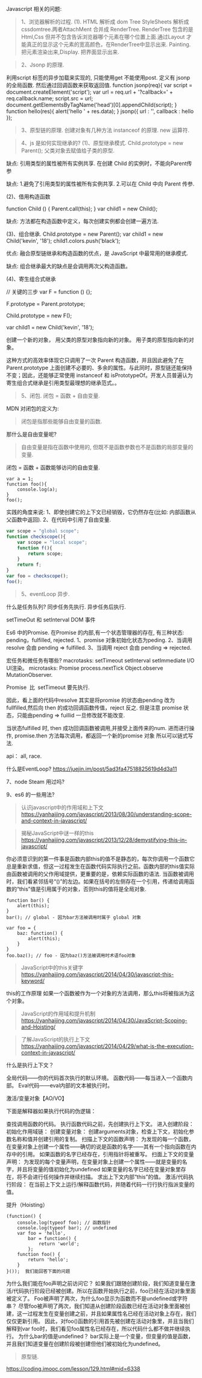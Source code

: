 Javascript 相关的问题:

> 1、浏览器解析的过程.
 (1). HTML 解析成 dom Tree StyleSheets 解析成 cssdomtree.两者AttachMent 合并成 RenderTree. RenderTree 包含的是Html,Css 但并不包含告诉浏览器哪个元素在哪个位置上面.通过Layout 才能真正的显示这个元素的宽高颜色，在RenderTree中显示出来.
Painting. 把元素渲染出来,Display. 把界面显示出来.

> 2、Jsonp 的原理.

利用script 标签的异步加载来实现的, 只能使用get 不能使用post.
定义有 jsonp 的全局函数. 然后通过回调函数来获取返回值.
function jsonp(req){
    var script = document.createElement('script');
    var url = req.url + '?callback=' + req.callback.name;
    script.src = url;
    document.getElementsByTagName('head')[0].appendChild(script); 
}
function hello(res){
    alert('hello ' + res.data);
}
jsonp({
    url : '',
    callback : hello 
});

> 3、原型链的原理.
创建对象有几种方法
instanceof 的原理.
new 运算符.

> 4、js 是如何实现继承的?
(1)、原型继承模式.
Child.prototype = new Parent();
父类对象去赋值给子类的原型.

缺点:
引用类型的属性被所有实例共享.
在创建 Child 的实例时，不能向Parent传参

缺点:
1.避免了引用类型的属性被所有实例共享.
2.可以在 Child 中向 Parent 传参.


(2)、借用构造函数

function Child () {
    Parent.call(this);
}
var child1 = new Child();

缺点:
方法都在构造函数中定义，每次创建实例都会创建一遍方法.

(3)、组合继承.
Child.prototype = new Parent();
var child1 = new Child('kevin', '18');
child1.colors.push('black');

优点: 融合原型链继承和构造函数的优点，是 JavaScript 中最常用的继承模式.

缺点:
组合继承最大的缺点是会调用两次父构造函数。

(4)、寄生组合式继承

// 关键的三步
var F = function () {};

F.prototype = Parent.prototype;

Child.prototype = new F();

var child1 = new Child('kevin', '18');

创建一个新的对象， 用父类的原型对象指向新的对象。 用子类的原型指向新的对象。

这种方式的高效率体现它只调用了一次 Parent 构造函数，并且因此避免了在 Parent.prototype 上面创建不必要的、多余的属性。与此同时，原型链还能保持不变；因此，还能够正常使用 instanceof 和 isPrototypeOf。开发人员普遍认为寄生组合式继承是引用类型最理想的继承范式。。

> 5、闭包.
闭包 = 函数 + 自由变量.

MDN 对闭包的定义为:

> 闭包是指那些能够自由变量的函数.

那什么是自由变量呢?

> 自由变量是指在函数中使用的, 但既不是函数参数也不是函数的局部变量的变量.

闭包 = 函数 + 函数能够访问的自由变量.

```
var a = 1;
function foo(){
	console.log(a);
}
foo();
```
实践的角度来说:
1、即使创建它的上下文已经销毁，它仍然存在(比如: 内部函数从父函数中返回).
2、在代码中引用了自由变量.
```js
var scope = "global scope";
function checkscope(){
    var scope = "local scope";
    function f(){
        return scope;
    }
    return f;
}
var foo = checkscope();
foo();
```

> 5、eventLoop 异步.

什么是任务队列?
同步任务先执行.
异步任务后执行.

setTimeOut 和 setInterval
DOM 事件

Es6 中的Promise.
在Promise 的内部,有一个状态管理器的存在, 有三种状态: pending，fulfilled, rejected.
1、promise 对象初始化状态为peding.
2、当调用 resolve 会由 pending => fulfilled.
3、当调用 reject 会由 pending => rejected.

宏任务和微任务有哪些?
macrotasks: setTimeout setInterval setImmediate I/O UI渲染。
microtasks: Promise process.nextTick Object.observe MutationObserver.

Promise  比  setTimeout 要先执行.

因此，看上面的代码中resolve 其实是将promise 的状态由pending 改为 fullfilled,然后向
then 的成功回调函数传值，reject 反之. 但是注意 promise 状态，只能由pending => fuillid
一旦修改就不能改变.

当状态fulfilled 时, then 成功回调函数被调用,并接受上面传来的num. 进而进行操作,
promise.then 方法每次调用，都返回一个新的promise 对象 所以可以链式写法.

api：
all, race.

什么是EventLoop?
https://juejin.im/post/5ad3fa47518825619d4d3a11

7、node Steam 用过吗?

9、es6 的一些用法?

> 认识javascript中的作用域和上下文
https://yanhaijing.com/javascript/2013/08/30/understanding-scope-and-context-in-javascript/

> 揭秘JavaScript中谜一样的this
https://yanhaijing.com/javascript/2013/12/28/demystifying-this-in-javascript/

你必须意识到的第一件事是函数内部this的值不是静态的，每次你调用一个函数它总是重新求值，但这一过程发生在函数代码实际执行之前。函数内部的this值实际由函数被调用的父作用域提供，更重要的是，依赖实际函数的语法.
当函数被调用时，我们看紧邻括号“()”的左边。如果在括号的左侧存在一个引用，传递给调用函数的“this”值是引用属于的对象，否则this的值将是全局对象.

```
function bar() {
    alert(this);
}
bar(); // global - 因为bar方法被调用时属于 global 对象

var foo = {
    baz: function() {
        alert(this);
    }
}
foo.baz(); // foo - 因为baz()方法被调用时术语foo对象
```

> JavaScript中的this关键字
https://yanhaijing.com/javascript/2014/04/30/javascript-this-keyword/

this的工作原理
如果一个函数被作为一个对象的方法调用，那么this将被指派为这个对象。


> JavaScript的作用域和提升机制
https://yanhaijing.com/javascript/2014/04/30/JavaScript-Scoping-and-Hoisting/

> 了解JavaScript的执行上下文
https://yanhaijing.com/javascript/2014/04/29/what-is-the-execution-context-in-javascript/

什么是执行上下文？

全局代码——你的代码首次执行的默认环境。
函数代码——每当进入一个函数内部。
Eval代码——eval内部的文本被执行时。

激活/变量对象【AO/VO】


下面是解释器如果执行代码的伪逻辑：

查找调用函数的代码。
执行函数代码之前，先创建执行上下文。
进入创建阶段：  
    初始化作用域链：
    创建变量对象：
    创建arguments对象，检查上下文，初始化参数名称和值并创建引用的复制。
    扫描上下文的函数声明：
    为发现的每一个函数，在变量对象上创建一个属性——确切的说是函数的名字——其有一个指向函数在内存中的引用。
    如果函数的名字已经存在，引用指针将被重写。
    扫面上下文的变量声明：
    为发现的每个变量声明，在变量对象上创建一个属性——就是变量的名字，并且将变量的值初始化为undefined
    如果变量的名字已经在变量对象里存在，将不会进行任何操作并继续扫描。
    求出上下文内部“this”的值。
激活/代码执行阶段：
    在当前上下文上运行/解释函数代码，并随着代码一行行执行指派变量的值。



提升（Hoisting）

```
(function() {
    console.log(typeof foo); // 函数指针
    console.log(typeof bar); // undefined
    var foo = 'hello',
        bar = function() {
            return 'world';
        };
    function foo() {
        return 'hello';
    }
}()); ​ 我们能回答下面的问题
```


为什么我们能在foo声明之前访问它？
如果我们跟随创建阶段，我们知道变量在激活/代码执行阶段已经被创建。所以在函数开始执行之前，foo已经在活动对象里面被定义了。
Foo被声明了两次，为什么foo显示为函数而不是undefined或字符串？
尽管foo被声明了两次，我们知道从创建阶段函数已经在活动对象里面被创建，这一过程发生在变量创建之前，并且如果属性名已经在活动对象上存在，我们仅仅更新引用。
因此，对foo()函数的引用首先被创建在活动对象里，并且当我们解释到var foo时，我们看见foo属性名已经存在，所以代码什么都不做并继续执行。
为什么bar的值是undefined？
bar实际上是一个变量，但变量的值是函数，并且我们知道变量在创建阶段被创建但他们被初始化为undefined。

> 原型链.

https://coding.imooc.com/lesson/129.html#mid=6338